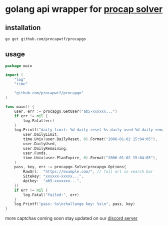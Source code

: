 # golang api wrapper for [procap solver](https://procap.wtf)

## installation

`go get github.com/procapwtf/procapgo`

## usage

```go
package main

import (
	"log"
	"time"

	"github.com/procapwtf/procapgo"
)

func main() {
	user, err := procapgo.GetUser("ab5-xxxxxx...")
	if err != nil {
		log.Fatal(err)
	}
	log.Printf("daily limit: %d daily reset %s daily used %d daily remaining %d funds %f expire %s\n",
		user.DailyLimit,
		time.Unix(user.DailyReset, 0).Format("2006-01-02 15:04:05"),
		user.DailyUsed,
		user.DailyRemaining,
		user.Funds,
		time.Unix(user.PlanExpire, 0).Format("2006-01-02 15:04:05"),
	)
	pass, key, err := procapgo.Solve(procapgo.Options{
		RawUrl:  "https://example.com/", // full url in search bar
		Sitekey: "xxxxxx-xxxxx...",
		Apikey:  "ab5-xxxxxxx...",
	})
	if err != nil {
		log.Fatal("failed:", err)
	}
	log.Printf("pass: %s\nchallange key: %s\n", pass, key)
}

```

more captchas coming soon stay updated on our [discord server](https://discord.gg/procap)
